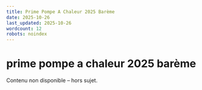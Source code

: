 ```yaml
---
title: Prime Pompe A Chaleur 2025 Barème
date: 2025-10-26
last_updated: 2025-10-26
wordcount: 12
robots: noindex
---
```


# prime pompe a chaleur 2025 barème

Contenu non disponible – hors sujet.